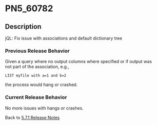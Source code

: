 # PN5_60782

<PageHeader />

## Description

jQL: Fix issue with associations and default dictionary tree

### Previous Release Behavior

Given a query where no output columns where specified or if output was not part of the association, e.g.,

```
LIST myfile with a=1 and b=2
```

the process would hang or crashed.

### Current Release Behavior

No more issues with hangs or crashes.

Back to [5.7.1 Release Notes](./../README.md)
